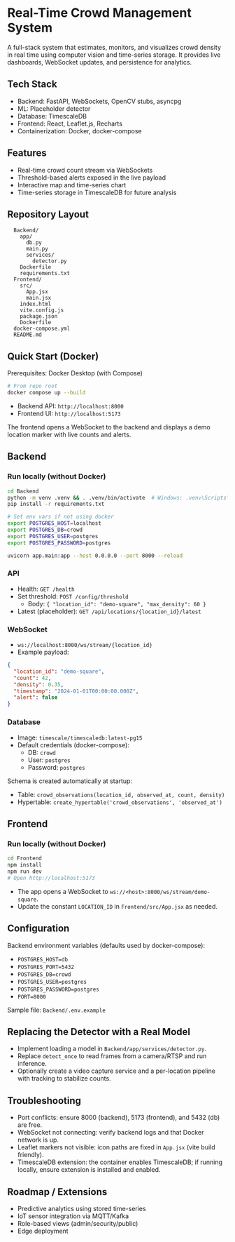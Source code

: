 # Real-Time Crowd Management System

A full-stack system that estimates, monitors, and visualizes crowd density in real time using computer vision and time-series storage. It provides live dashboards, WebSocket updates, and persistence for analytics.

## Tech Stack
- Backend: FastAPI, WebSockets, OpenCV stubs, asyncpg
- ML: Placeholder detector 
- Database: TimescaleDB 
- Frontend: React, Leaflet.js, Recharts
- Containerization: Docker, docker-compose

## Features
- Real-time crowd count stream via WebSockets
- Threshold-based alerts exposed in the live payload
- Interactive map and time-series chart
- Time-series storage in TimescaleDB for future analysis

## Repository Layout
```
  Backend/
    app/
      db.py
      main.py
      services/
        detector.py
    Dockerfile
    requirements.txt
  Frontend/
    src/
      App.jsx
      main.jsx
    index.html
    vite.config.js
    package.json
    Dockerfile
  docker-compose.yml
  README.md
```

## Quick Start (Docker)
Prerequisites: Docker Desktop (with Compose)

```bash
# From repo root
docker compose up --build
```

- Backend API: `http://localhost:8000`
- Frontend UI: `http://localhost:5173`

The frontend opens a WebSocket to the backend and displays a demo location marker with live counts and alerts.

## Backend
### Run locally (without Docker)
```bash
cd Backend
python -m venv .venv && . .venv/bin/activate  # Windows: .venv\Scripts\activate
pip install -r requirements.txt

# Set env vars if not using docker
export POSTGRES_HOST=localhost
export POSTGRES_DB=crowd
export POSTGRES_USER=postgres
export POSTGRES_PASSWORD=postgres

uvicorn app.main:app --host 0.0.0.0 --port 8000 --reload
```

### API
- Health: `GET /health`
- Set threshold: `POST /config/threshold`
  - Body: `{ "location_id": "demo-square", "max_density": 60 }`
- Latest (placeholder): `GET /api/locations/{location_id}/latest`

### WebSocket
- `ws://localhost:8000/ws/stream/{location_id}`
- Example payload:
```json
{
  "location_id": "demo-square",
  "count": 42,
  "density": 0.35,
  "timestamp": "2024-01-01T00:00:00.000Z",
  "alert": false
}
```

### Database
- Image: `timescale/timescaledb:latest-pg15`
- Default credentials (docker-compose):
  - DB: `crowd`
  - User: `postgres`
  - Password: `postgres`

Schema is created automatically at startup:
- Table: `crowd_observations(location_id, observed_at, count, density)`
- Hypertable: `create_hypertable('crowd_observations', 'observed_at')`

## Frontend
### Run locally (without Docker)
```bash
cd Frontend
npm install
npm run dev
# Open http://localhost:5173
```

- The app opens a WebSocket to `ws://<host>:8000/ws/stream/demo-square`.
- Update the constant `LOCATION_ID` in `Frontend/src/App.jsx` as needed.

## Configuration
Backend environment variables (defaults used by docker-compose):
- `POSTGRES_HOST=db`
- `POSTGRES_PORT=5432`
- `POSTGRES_DB=crowd`
- `POSTGRES_USER=postgres`
- `POSTGRES_PASSWORD=postgres`
- `PORT=8000`

Sample file: `Backend/.env.example`

## Replacing the Detector with a Real Model
- Implement loading a model in `Backend/app/services/detector.py`.
- Replace `detect_once` to read frames from a camera/RTSP and run inference.
- Optionally create a video capture service and a per-location pipeline with tracking to stabilize counts.

## Troubleshooting
- Port conflicts: ensure 8000 (backend), 5173 (frontend), and 5432 (db) are free.
- WebSocket not connecting: verify backend logs and that Docker network is up.
- Leaflet markers not visible: icon paths are fixed in `App.jsx` (vite build friendly).
- TimescaleDB extension: the container enables TimescaleDB; if running locally, ensure extension is installed and enabled.

## Roadmap / Extensions
- Predictive analytics using stored time-series
- IoT sensor integration via MQTT/Kafka
- Role-based views (admin/security/public)
- Edge deployment


